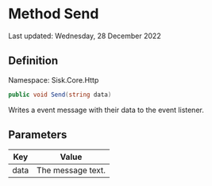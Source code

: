 # Method Send
Last updated: Wednesday, 28 December 2022

## Definition
Namespace: Sisk.Core.Http

```csharp
public void Send(string data)
```

Writes a event message with their data to the event listener.

## Parameters

| Key | Value |
| --- | --- |
| data | The message text. | 

